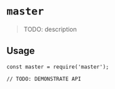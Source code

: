 # `master`

> TODO: description

## Usage

```
const master = require('master');

// TODO: DEMONSTRATE API
```
